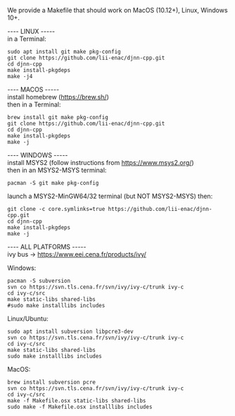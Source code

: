 We provide a Makefile that should work on MacOS (10.12+), Linux, Windows 10+.

---- LINUX -----  
in a Terminal:

```
sudo apt install git make pkg-config
git clone https://github.com/lii-enac/djnn-cpp.git  
cd djnn-cpp  
make install-pkgdeps  
make -j4  
```
---- MACOS -----  
install homebrew (https://brew.sh/)  
then in a Terminal:
```
brew install git make pkg-config
git clone https://github.com/lii-enac/djnn-cpp.git  
cd djnn-cpp  
make install-pkgdeps  
make -j  
```
---- WINDOWS -----  
install MSYS2 (follow instructions from https://www.msys2.org/)  
then in an MSYS2-MSYS terminal:
```
pacman -S git make pkg-config
```
launch a MSYS2-MinGW64/32 terminal (but NOT MSYS2-MSYS) then:  
```
git clone -c core.symlinks=true https://github.com/lii-enac/djnn-cpp.git  
cd djnn-cpp  
make install-pkgdeps  
make -j  
``` 

---- ALL PLATFORMS -----  
ivy bus -> https://www.eei.cena.fr/products/ivy/  

Windows:
```
pacman -S subversion
svn co https://svn.tls.cena.fr/svn/ivy/ivy-c/trunk ivy-c  
cd ivy-c/src
make static-libs shared-libs  
#sudo make installlibs includes  
```

Linux/Ubuntu:
```
sudo apt install subversion libpcre3-dev  
svn co https://svn.tls.cena.fr/svn/ivy/ivy-c/trunk ivy-c  
cd ivy-c/src  
make static-libs shared-libs  
sudo make installlibs includes  
```
MacOS:  
```
brew install subversion pcre  
svn co https://svn.tls.cena.fr/svn/ivy/ivy-c/trunk ivy-c  
cd ivy-c/src  
make -f Makefile.osx static-libs shared-libs  
sudo make -f Makefile.osx installlibs includes
```
